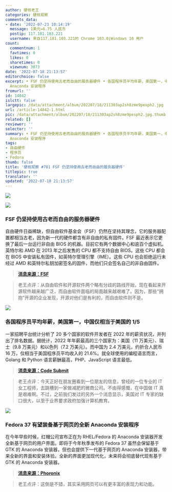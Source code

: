 ```yaml
---
author: 硬核老王
categories: 硬核观察
comments_data:
- date: '2022-07-23 10:14:19'
  message: 1美元=6.75 人民币
  postip: 117.181.103.221
  username: 来自117.181.103.221的 Chrome 103.0|Windows 10 用户
count:
  commentnum: 1
  favtimes: 0
  likes: 0
  sharetimes: 0
  viewnum: 3073
date: '2022-07-18 21:13:57'
editorchoice: false
excerpt: • FSF 仍坚持使用古老而自由的服务器硬件 • 各国程序员平均年薪，美国第一，中国仅相当于美国的 1/5 • Fedora 37 有望装备基于网页的全新
  Anaconda 安装程序
fromurl: ''
id: 14842
islctt: false
largepic: /data/attachment/album/202207/18/211303ap2sh8zme9pesph2.jpg
url: /article-14842-1.html
pic: /data/attachment/album/202207/18/211303ap2sh8zme9pesph2.jpg.thumb.jpg
related: []
reviewer: ''
selector: ''
summary: • FSF 仍坚持使用古老而自由的服务器硬件 • 各国程序员平均年薪，美国第一，中国仅相当于美国的 1/5 • Fedora 37 有望装备基于网页的全新
  Anaconda 安装程序
tags:
- 自由硬件
- 程序员
- Fedora
thumb: false
title: '硬核观察 #701 FSF 仍坚持使用古老而自由的服务器硬件'
titlepic: true
translator: ''
updated: '2022-07-18 21:13:57'
---
```


![](/data/attachment/album/202207/18/211303ap2sh8zme9pesph2.jpg)


![](/data/attachment/album/202207/18/211313z0m7utu8z81jy88e.jpg)


### FSF 仍坚持使用古老而自由的服务器硬件


自由硬件日益稀缺，但自由软件基金会（FSF）仍然在坚持其理念，它的服务器配置都相当古老，因为新一代的硬件都含有非自由的私有固件。FSF 最近表示它更换了最后一台运行非自由 BIOS 的机器。目前它有两个数据中心和逾百个虚拟机。英特尔和 AMD 在 2013 年之后发售的 CPU 都不支持自由 BIOS。这些 CPU 都会在 BIOS 中安装私有固件，如英特尔管理引擎（IME）。这些 CPU 也会拒绝运行未经过 AMD 和英特尔私钥加密签名的固件，而他们只会签名自己的非自由固件。



> 
> **[消息来源：FSF](https://www.fsf.org/blogs/sysadmin/closing-in-on-fully-free-bioses-with-the-fsf-tech-team)**
> 
> 
> 



> 
> 老王点评：从自由软件和开源软件两个略有分歧的路线开始，现在看起来开源软件越来越广泛，而自由软件面临的局面越来越艰难了。因为，那些“拥抱”开源的企业发现，开源对他们是有利的，而自由软件则不是。
> 
> 
> 


![](/data/attachment/album/202207/18/211322g7d1ctcjo9otadm1.jpg)


### 各国程序员平均年薪，美国第一，中国仅相当于美国的 1/5


一家招聘平台统计分析了 20 多个国家的软件开发者在 2022 年的薪资状况，并列出了排名数据。据统计，2022 年年薪最高的三个国家为：美国（11 万美元）、瑞士（9.8 万美元）和以色列（7.2 万美元）。而中国为 2.4 万美元，约折合人民币 16 万，仅相当于美国程序员平均收入的 21.6%。就全球使用的编程语言而言，Golang 和 Python 语言薪酬最高，PHP、JavaScript 语言最低。



> 
> **[消息来源：Code Submit](https://codesubmit.io/blog/software-engineer-salary-by-country/)**
> 
> 
> 



> 
> 老王点评：今天正好在朋友圈看到一位朋友的信息，曾经的一位专业的 IT 女工程师，去跳槽到一家做减肥的微商公司。不由得感慨，在中国做 IT 真是艰难啊。不过，之前我们发过的另外一个消息显示，美国对 IT 专家的缺口很大，以至于业界要求政府加强计算机教育。
> 
> 
> 


![](/data/attachment/album/202207/18/211335cpprbfl3ofpslfpf.jpg)


### Fedora 37 有望装备基于网页的全新 Anaconda 安装程序


在今年早些时候，红帽公司宣布正在为 RHEL/Fedora 的 Anaconda 安装器开发全新基于网页的用户界面。即将于今年秋季发布的 Fedora 37 虽然会保留基于 GTK 的 Anaconda 安装器，但也会提供下一代基于网页的 Anaconda 安装器，带来全新的界面和安装体验。全新的界面更加现代化，未来将会彻底替代现有基于 GTK 的 Anaconda 安装器。



> 
> **[消息来源：Phoronix](https://www.phoronix.com/scan.php?page=news_item&px=Fedora-37-WebUI-Install-Preview)**
> 
> 
> 



> 
> 老王点评：这倒是不错，其实采用网页可以有更丰富的表现力和功能。
> 
> 
>